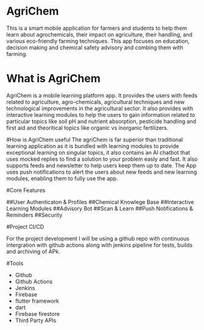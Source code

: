 # AgriChem
This is a smart mobile application for farmers and students to help them learn about agrochemicals, their impact on agriculture, their handling, and various eco-friendly farming techniques. This app focuses on education, decision making and chemical safety advisory and combing them with farming.

# What is AgriChem
AgriChem is a mobile learning platform app. It provides the users with feeds related to agriculture, agro-chemicals, agricultural techniques and new technological improvements in the agricultural sector. It also provides with  interactive learning modules to help the users to gain information related to particular topics like soil pH and nutrient absorption, pesticide handling and first aid and theoritical topics like organic vs inorganic fertilizers.

#How is AgriChem useful
The agriChem is far superior than traditional learning application as it is bundled with learning modules to provide exceptional learning on singular topics, it also contains an AI chatbot that uses mocked replies to find a solution to your problem easly and fast. It also supports feeds and newsletter to help users keep them up to date. The App uses push notifications to alert the users about new feeds and new learning modules, enabling them to fully use the app.

#Core Features

##User Authenticaton & Profiles
##Chemical Knowlege Base
##Interactive Learning Modules
##Advisory Bot
##Scan & Learn
##Push Notifications & Reminders
##Security

#Project CI/CD

For the project development I will be using a github repo with continuous intergration with github actions along with jenkins pipeline for tests, builds and archiving of APk.


#Tools

- Github
- Github Actions
- Jenkins
- Firebase
- flutter framework
- dart
- Firebase firestore
- Third Party APIs
